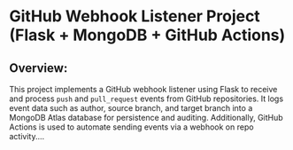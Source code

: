 # GitHub Webhook Listener Project (Flask + MongoDB + GitHub Actions)

## Overview:
This project implements a GitHub webhook listener using Flask to receive and process `push` and `pull_request` events from GitHub repositories. It logs event data such as author, source branch, and target branch into a MongoDB Atlas database for persistence and auditing. Additionally, GitHub Actions is used to automate sending events via a webhook on repo activity....